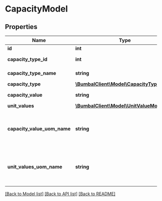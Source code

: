 # CapacityModel

## Properties
Name | Type | Description | Notes
------------ | ------------- | ------------- | -------------
**id** | **int** | Unique ID | [optional] 
**capacity_type_id** | **int** | id for capacity type | [optional] 
**capacity_type_name** | **string** | name of capacity type | [optional] 
**capacity_type** | [**\BumbalClient\Model\CapacityTypeModel**](CapacityTypeModel.md) |  | [optional] 
**capacity_value** | **string** | Capacity value | [optional] 
**unit_values** | [**\BumbalClient\Model\UnitValueModel[]**](UnitValueModel.md) |  | [optional] 
**capacity_value_uom_name** | **string** | Name of used unit of measurement for values provided in capacity_value | [optional] 
**unit_values_uom_name** | **string** | Name of used unit of measurement for values provided in unit_values | [optional] 

[[Back to Model list]](../README.md#documentation-for-models) [[Back to API list]](../README.md#documentation-for-api-endpoints) [[Back to README]](../README.md)


